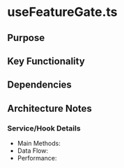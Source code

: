# useFeatureGate.ts

## Purpose

## Key Functionality

## Dependencies

## Architecture Notes

### Service/Hook Details
- Main Methods: 
- Data Flow: 
- Performance: 
